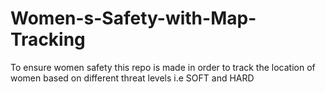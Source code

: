 # Women-s-Safety-with-Map-Tracking
To ensure women safety this repo is made in order to track the location of women based on different threat levels i.e SOFT and HARD
